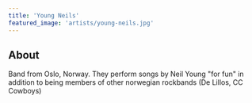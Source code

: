 ```yaml
---
title: 'Young Neils'
featured_image: 'artists/young-neils.jpg'
---
```


## About

Band from Oslo, Norway. They perform songs by Neil Young "for fun" in addition to being members of other norwegian rockbands (De Lillos, CC Cowboys)
